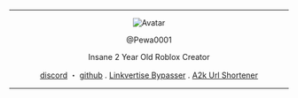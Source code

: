 ------
<p align="center">  
  <img src="https://i.imgur.com/mlv0ioJ.gif" alt="Avatar">
</p>
<p align="center">
    @Pewa0001
<p align="center">
Insane 2 Year Old Roblox Creator
<p align="center">
</p>
<p align="center">
<a href="https://discord.com/users/429717855269814294">discord</a>
    ・
    <a href="https://github.com/pewa0001">github</a>
  .
  <a href="https://linkvertise.tk">Linkvertise Bypasser</a>
  .
  <a href="https://www.a2k.xyz">A2k Url Shortener</a>
</p>

<p align="center">  

-----
